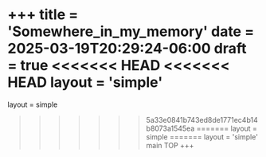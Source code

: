 +++
title = 'Somewhere_in_my_memory'
date = 2025-03-19T20:29:24-06:00
draft = true
<<<<<<< HEAD
<<<<<<< HEAD
layout = 'simple'
=======
layout = simple
>>>>>>> 5a33e0841b743ed8de1771ec4b14b8073a1545ea
=======
layout = simple
=======
layout = 'simple'
>>>>>>> main
>>>>>>> TOP
+++
